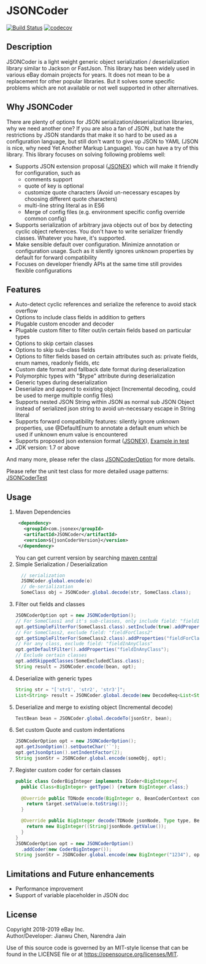 # JSONCoder
[![Build Status](https://travis-ci.org/ebay/jsonex.svg?branch=master)](https://travis-ci.org/ebay/jsonex)
[![codecov](https://codecov.io/gh/eBay/jsonex/branch/master/graph/badge.svg)](https://codecov.io/gh/eBay/jsonex)
## Description
JSONCoder is a light weight generic object serialization / deserialization library similar to Jackson or FastJson. This library has been widely used in various eBay domain projects for years. It does not mean to be a replacement for other popular libraries. But it solves some specific problems which are not available or not well supported in other alternatives. 

## Why JSONCoder
There are plenty of options for JSON serialization/deserialization libraries, why we need another one? If you are also a fan of JSON , but hate the restrictions by JSON standards that make it so hard to be used as a configuration language, but still don't want to give up JSON to YAML (JSON is nice, why need Yet Another Markup Language). You can have a try of this library. This library focuses on solving following problems well:  

* Supports JSON extension proposal ([JSONEX](./JSONEX.md)) which will make it friendly for configuration, such as
    * comments support
    * quote of key is optional
    * customize quote characters (Avoid un-necessary escapes by choosing different quote characters) 
    * multi-line string literal as in ES6
    * Merge of config files (e.g. environment specific config override common config)
* Supports serialization of arbitrary java objects out of box by detecting cyclic object references. You don't have to write serializer friendly classes. Whatever you have, it's supported.
* Make sensible default over configuration. Minimize annotation or configuration usage. Such as it silently ignores unknown properties by default for forward compatibility
* Focuses on developer friendly APIs at the same time still provides flexible configurations  

## Features
* Auto-detect cyclic references and serialize the reference to avoid stack overflow
* Options to include class fields in addition to getters
* Plugable custom encoder and decoder 
* Plugable custom filter to filter out/in certain fields based on particular types
* Options to skip certain classes
* Options to skip sub-class fields
* Options to filter fields based on certain attributes such as: private fields, enum names, readonly fields, etc
* Custom date format and fallback date format during deserialization
* Polymorphic types with "$type" attribute during deserialization
* Generic types during deserialization
* Deserialize and append to existing object (Incremental decoding, could be used to merge multiple config files)
* Supports nested JSON String within JSON as normal sub JSON Object instead of serialized json string to avoid un-necessary escape in String literal
* Supports forward compatibility features: silently ignore unknown properties, use @DefaultEnum to annotate a default enum which be used if unknown enum value is encountered
* Supports proposed json extension format ([JSONEX](./JSONEX.md)), [Example in test](JSONCoder/src/test/resources/com/ebay/jsoncoder/jsonex.json)
* JDK version: 1.7 or above 


And many more, please refer the class [JSONCoderOption](JSONCoder/src/main/java/com/jsonex/jsoncoder/JSONCoderOption.java)
for more details. 

Please refer the unit test class for more detailed usage patterns: 
[JSONCoderTest](JSONCoder/src/test/java/com/jsonex/jsoncoder/JSONCoderTest.java)

## Usage

1. Maven Dependencies
    ```xml
     <dependency>
       <groupId>com.jsonex</groupId>
       <artifactId>JSONCoder</artifactId>
       <version>${jsonCoderVersion}</version>
     </dependency>
    ````
    You can get current version by searching [maven central](https://search.maven.org/search?q=g:com.jsonex)
2. Simple Serialization / Deserialization
    ```java
      // serialization
      JSONCoder.global.encode(o)
      // de-serialization
      SomeClass obj = JSONCoder.global.decode(str, SomeClass.class);
    ```
3. Filter out fields and classes
    ```java
   JSONCoderOption opt = new JSONCoderOption();
    // For SomeClass1 and it's sub-classes, only include field: "field1ForClass1", "field2ForClass1"
    opt.getSimpleFilterFor(SomeClass1.class).setInclude(true).addProperties("field1ForClass1", "field2ForClass1");
    // For SomeClass2, exclude field: "fieldForClass2"
    opt.getSimpleFilterFor(SomeClass2.class).addProperties("fieldForClass2");
    // For any class, exclude field: "fieldInAnyClass"
    opt.getDefaultFilter().addProperties("fieldInAnyClass");
    // Exclude certain classes
    opt.addSkippedClasses(SomeExcludedClass.class);
    String result = JSONCoder.encode(bean, opt);

    ```
4. Deserialize with generic types
    ```java
    String str = "['str1', 'str2', 'str3']";
    List<String> result = JSONCoder.global.decode(new DecodeReq<List<String>>(){}.setSource(str));
    ```
5. Deserialize and merge to existing object (Incremental decode)
    ```java
    TestBean bean = JSONCoder.global.decodeTo(jsonStr, bean);
    ```
6. Set custom Quote and custom indentations
    ```java
    JSONCoderOption opt = new JSONCoderOption();
    opt.getJsonOption().setQuoteChar('`');
    opt.getJsonOption().setIndentFactor(2);
    String jsonStr = JSONCoder.global.encode(someObj, opt);
    ```
7. Register custom coder for certain classes
    ```java
    public class CoderBigInteger implements ICoder<BigInteger>{
      public Class<BigInteger> getType() {return BigInteger.class;}
      
      @Override public TDNode encode(BigInteger o, BeanCoderContext context, TDNode target) {
        return target.setValue(o.toString());
      }
    
      @Override public BigInteger decode(TDNode jsonNode, Type type, BeanCoderContext context) {
        return new BigInteger((String)jsonNode.getValue());
      }
    }
    JSONCoderOption opt = new JSONCoderOption()
      .addCoder(new CoderBigInteger());
    String jsonStr = JSONCoder.global.encode(new BigInteger("1234"), opt); 
    ```
 
## Limitations and Future enhancements
* Performance improvement
* Support of variable placeholder in JSON doc


## License
 
Copyright 2018-2019 eBay Inc. <BR>
Author/Developer: Jianwu Chen, Narendra Jain
 
Use of this source code is governed by an MIT-style license that can be found in the LICENSE file or at https://opensource.org/licenses/MIT.
